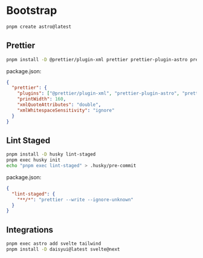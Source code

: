 # Bootstrap

```bash
pnpm create astro@latest
```

## Prettier

```bash
pnpm install -D @prettier/plugin-xml prettier prettier-plugin-astro prettier-plugin-astro prettier-plugin-svelte prettier-plugin-tailwindcss
```

package.json:

```json
{
  "prettier": {
    "plugins": ["@prettier/plugin-xml", "prettier-plugin-astro", "prettier-plugin-svelte", "prettier-plugin-tailwindcss"],
    "printWidth": 160,
    "xmlQuoteAttributes": "double",
    "xmlWhitespaceSensitivity": "ignore"
  }
}
```

## Lint Staged

```bash
pnpm install -D husky lint-staged
pnpm exec husky init
echo "pnpm exec lint-staged" > .husky/pre-commit
```

package.json:

```json
{
  "lint-staged": {
    "**/*": "prettier --write --ignore-unknown"
  }
}
```

## Integrations

```bash
pnpm exec astro add svelte tailwind
pnpm install -D daisyui@latest svelte@next
```
